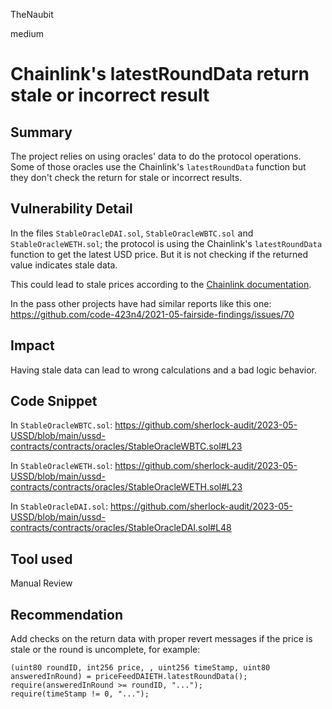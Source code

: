 TheNaubit

medium

# Chainlink's latestRoundData return stale or incorrect result

## Summary
The project relies on using oracles' data to do the protocol operations. Some of those oracles use the Chainlink's `latestRoundData` function but they don't check the return for stale or incorrect results.

## Vulnerability Detail
In the files `StableOracleDAI.sol`, `StableOracleWBTC.sol` and  `StableOracleWETH.sol`; the protocol is using the Chainlink's `latestRoundData` function to get the latest USD price. But it is not checking if the returned value indicates stale data.

This could lead to stale prices according to the [Chainlink documentation](https://docs.chain.link/data-feeds/historical-data).

In the pass other projects have had similar reports like this one: https://github.com/code-423n4/2021-05-fairside-findings/issues/70

## Impact
Having stale data can lead to wrong calculations and a bad logic behavior.

## Code Snippet
In  `StableOracleWBTC.sol`: https://github.com/sherlock-audit/2023-05-USSD/blob/main/ussd-contracts/contracts/oracles/StableOracleWBTC.sol#L23

In  `StableOracleWETH.sol`: https://github.com/sherlock-audit/2023-05-USSD/blob/main/ussd-contracts/contracts/oracles/StableOracleWETH.sol#L23

In `StableOracleDAI.sol`: https://github.com/sherlock-audit/2023-05-USSD/blob/main/ussd-contracts/contracts/oracles/StableOracleDAI.sol#L48

## Tool used

Manual Review

## Recommendation

Add checks on the return data with proper revert messages if the price is stale or the round is uncomplete, for example:
```solidity
(uint80 roundID, int256 price, , uint256 timeStamp, uint80 answeredInRound) = priceFeedDAIETH.latestRoundData();
require(answeredInRound >= roundID, "...");
require(timeStamp != 0, "...");
```
